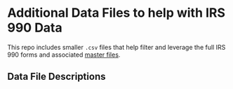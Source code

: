 # Additional Data Files to help with IRS 990 Data

This repo includes smaller `.csv` files that help filter and leverage the full IRS 990 forms and associated [master files](https://www.irs.gov/charities-non-profits/exempt-organizations-business-master-file-extract-eo-bmf).

## Data File Descriptions

